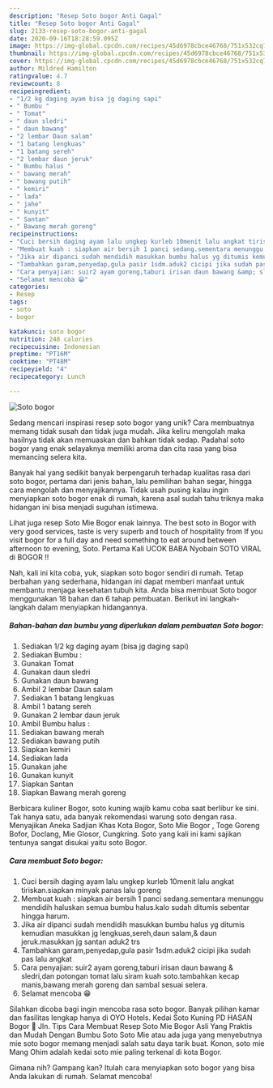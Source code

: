 ```yaml
---
description: "Resep Soto bogor Anti Gagal"
title: "Resep Soto bogor Anti Gagal"
slug: 2133-resep-soto-bogor-anti-gagal
date: 2020-09-16T18:28:59.095Z
image: https://img-global.cpcdn.com/recipes/45d6978cbce46768/751x532cq70/soto-bogor-foto-resep-utama.jpg
thumbnail: https://img-global.cpcdn.com/recipes/45d6978cbce46768/751x532cq70/soto-bogor-foto-resep-utama.jpg
cover: https://img-global.cpcdn.com/recipes/45d6978cbce46768/751x532cq70/soto-bogor-foto-resep-utama.jpg
author: Mildred Hamilton
ratingvalue: 4.7
reviewcount: 8
recipeingredient:
- "1/2 kg daging ayam bisa jg daging sapi"
- " Bumbu "
- " Tomat"
- " daun sledri"
- " daun bawang"
- "2 lembar Daun salam"
- "1 batang lengkuas"
- "1 batang sereh"
- "2 lembar daun jeruk"
- " Bumbu halus "
- " bawang merah"
- " bawang putih"
- " kemiri"
- " lada"
- " jahe"
- " kunyit"
- " Santan"
- " Bawang merah goreng"
recipeinstructions:
- "Cuci bersih daging ayam lalu ungkep kurleb 10menit lalu angkat tiriskan.siapkan minyak panas lalu goreng"
- "Membuat kuah : siapkan air bersih 1 panci sedang.sementara menunggu mendidih haluskan semua bumbu halus.kalo sudah ditumis sebentar hingga harum."
- "Jika air dipanci sudah mendidih masukkan bumbu halus yg ditumis kemudian masukkan jg lengkuas,sereh,daun salam,&amp; daun jeruk.masukkan jg santan aduk2 trs"
- "Tambahkan garam,penyedap,gula pasir 1sdm.aduk2 cicipi jika sudah pas lalu angkat"
- "Cara penyajian: suir2 ayam goreng,taburi irisan daun bawang &amp; sledri,dan potongan tomat lalu siram kuah soto.tambahkan kecap manis,bawang merah goreng dan sambal sesuai selera."
- "Selamat mencoba 😁"
categories:
- Resep
tags:
- soto
- bogor

katakunci: soto bogor 
nutrition: 248 calories
recipecuisine: Indonesian
preptime: "PT16M"
cooktime: "PT48M"
recipeyield: "4"
recipecategory: Lunch

---
```



![Soto bogor](https://img-global.cpcdn.com/recipes/45d6978cbce46768/751x532cq70/soto-bogor-foto-resep-utama.jpg)

Sedang mencari inspirasi resep soto bogor yang unik? Cara membuatnya memang tidak susah dan tidak juga mudah. Jika keliru mengolah maka hasilnya tidak akan memuaskan dan bahkan tidak sedap. Padahal soto bogor yang enak selayaknya memiliki aroma dan cita rasa yang bisa memancing selera kita.

Banyak hal yang sedikit banyak berpengaruh terhadap kualitas rasa dari soto bogor, pertama dari jenis bahan, lalu pemilihan bahan segar, hingga cara mengolah dan menyajikannya. Tidak usah pusing kalau ingin menyiapkan soto bogor enak di rumah, karena asal sudah tahu triknya maka hidangan ini bisa menjadi suguhan istimewa.

Lihat juga resep Soto Mie Bogor enak lainnya. The best soto in Bogor with very good services, taste is very superb and touch of hospitality from If you visit bogor for a full day and need something to eat around between afternoon to evening, Soto. Pertama Kali UCOK BABA Nyobain SOTO VIRAL di BOGOR !!


Nah, kali ini kita coba, yuk, siapkan soto bogor sendiri di rumah. Tetap berbahan yang sederhana, hidangan ini dapat memberi manfaat untuk membantu menjaga kesehatan tubuh kita. Anda bisa membuat Soto bogor menggunakan 18 bahan dan 6 tahap pembuatan. Berikut ini langkah-langkah dalam menyiapkan hidangannya.

<!--inarticleads1-->

##### Bahan-bahan dan bumbu yang diperlukan dalam pembuatan Soto bogor:

1. Sediakan 1/2 kg daging ayam (bisa jg daging sapi)
1. Sediakan  Bumbu :
1. Gunakan  Tomat
1. Gunakan  daun sledri
1. Gunakan  daun bawang
1. Ambil 2 lembar Daun salam
1. Sediakan 1 batang lengkuas
1. Ambil 1 batang sereh
1. Gunakan 2 lembar daun jeruk
1. Ambil  Bumbu halus :
1. Sediakan  bawang merah
1. Sediakan  bawang putih
1. Siapkan  kemiri
1. Sediakan  lada
1. Gunakan  jahe
1. Gunakan  kunyit
1. Siapkan  Santan
1. Siapkan  Bawang merah goreng


Berbicara kuliner Bogor, soto kuning wajib kamu coba saat berlibur ke sini. Tak hanya satu, ada banyak rekomendasi warung soto dengan rasa. Menyajikan Aneka Sadjian Khas Kota Bogor, Soto Mie Bogor , Toge Goreng Bofor, Doclang, Mie Glosor, Cungkring. Soto yang kali ini kami sajikan tentunya sangat disukai yaitu soto Bogor. 

<!--inarticleads2-->

##### Cara membuat Soto bogor:

1. Cuci bersih daging ayam lalu ungkep kurleb 10menit lalu angkat tiriskan.siapkan minyak panas lalu goreng
1. Membuat kuah : siapkan air bersih 1 panci sedang.sementara menunggu mendidih haluskan semua bumbu halus.kalo sudah ditumis sebentar hingga harum.
1. Jika air dipanci sudah mendidih masukkan bumbu halus yg ditumis kemudian masukkan jg lengkuas,sereh,daun salam,&amp; daun jeruk.masukkan jg santan aduk2 trs
1. Tambahkan garam,penyedap,gula pasir 1sdm.aduk2 cicipi jika sudah pas lalu angkat
1. Cara penyajian: suir2 ayam goreng,taburi irisan daun bawang &amp; sledri,dan potongan tomat lalu siram kuah soto.tambahkan kecap manis,bawang merah goreng dan sambal sesuai selera.
1. Selamat mencoba 😁


Silahkan dicoba bagi ingin mencoba rasa soto bogor. Banyak pilihan kamar dan fasilitas lengkap hanya di OYO Hotels. Kedai Soto Kuning PD HASAN Bogor 📍 Jln. Tips Cara Membuat Resep Soto Mie Bogor Asli Yang Praktis dan Mudah Dengan Bumbu Soto Soto Mie atau ada juga yang menyebutnya mie soto bogor memang menjadi salah satu daya tarik buat. Konon, soto mie Mang Ohim adalah kedai soto mie paling terkenal di kota Bogor. 

Gimana nih? Gampang kan? Itulah cara menyiapkan soto bogor yang bisa Anda lakukan di rumah. Selamat mencoba!
